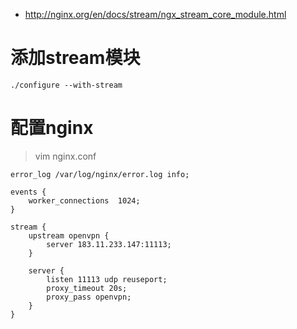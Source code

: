 * http://nginx.org/en/docs/stream/ngx_stream_core_module.html

# 添加stream模块
```
./configure --with-stream
```

# 配置nginx
>vim nginx.conf
```
error_log /var/log/nginx/error.log info;

events {
    worker_connections  1024;
}

stream {
    upstream openvpn {
        server 183.11.233.147:11113;
    }

    server {
        listen 11113 udp reuseport;
        proxy_timeout 20s;
        proxy_pass openvpn;
    }
}
```